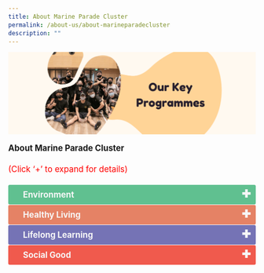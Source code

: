 ```yaml
---
title: About Marine Parade Cluster
permalink: /about-us/about-marineparadecluster
description: ""
---
```

![](/images/Banners/Banner_Our_Key_Programmes.png)
	
<table style="font-size:120%">
	
<p style=" font-size:120%; margin-top: 0px; margin-bottom:20px; line-height:1.35;"><b>About Marine Parade Cluster</b></p> <p style=" font-size:120%; color:red; margin-top: 0px; margin-bottom:20px; line-height:1.35;">(Click ‘+’ to expand for details)</p>

<style>

td {
		display: table-cell;
		vertical-align: middle;
}
	
input {
    display: none;
}

label {
    display: block;    
	  font-size: 120%;
    padding: 10px 30px;
    margin: 0 0 1px 0;
    cursor: pointer;
    background: #153855;
    border-radius: 3px;
    color: #FFF;
    transition: ease .5s;
	position: relative;
}

label:hover {
    background: #346f9e;
}

label::after {
	font-family: "Font Awesome 5 Free";
	content: '\271A';
	font-weight: bold;
	font-size: 22px;
	position: absolute;
	right: 10px;
	top: 6px;
}

input:checked + label::after {
	content: '\2716';
}

.content {
    background: #FFFFFF;
    padding: 10px 25px;
    margin: 0 0 1px 0;
    border-radius: 3px;
}

input + label + .content {
    display: none;
}

input:checked + label + .content {
    display: block;
}
	
</style>

<input type="checkbox" id="Environment">
	<label for="Environment" style="background-color: #60C090; color:#f7f7f7;"><b>Environment</b></label>
<div class="content" style="background-color:#edf4fa;">
<p style="font-size:18px; margin-top: 2px; margin-bottom:0px; line-height:1.35;">Leveraging on the green movement trends, action will be taken at the GRC level to inspire the community to care for and protect the environment by adopting a clean, green and sustainable lifestyle. <a href="/programmes/environment"> <br>Explore Environment -> </a> </p></div>
	
<input type="checkbox" id="Healthy Living">
<label for="Healthy Living" style="background-color: #E58265; color:#f7f7f7;"><b>Healthy Living</b></label>
<div class="content" style="background-color:#edf4fa;">
<p style="font-size:18px; margin-top: 2px; margin-bottom:0px; line-height:1.35;">To promote a holistic approach to advocate an active and healthier lifestyle together as a community.<a href="/programmes/healthy-living"><br>Explore Healthy Living-> </a>  </p></div>

<input type="checkbox" id="Lifelong Learning">
	<label for="Lifelong Learning" style="background-color: #7573B5; color:#f7f7f7;"><b>Lifelong Learning</b></label>
<div class="content" style="background-color:#edf4fa;">
<p style="font-size:18px; margin-top: 2px; margin-bottom:0px; line-height:1.35;"> To cultivate a culture of life-long learning in the GRC.<a href="/programmes/lifelong-learning"><br>Explore Lifelong Learning-> </a></p></div>
	
<input type="checkbox" id="Social Good">
	<label for="Social Good" style="background-color: #F05A4D; color:#f7f7f7;"><b>Social Good</b></label>
<div class="content" style="background-color:#edf4fa;">
<p style="font-size:18px; margin-top: 2px; margin-bottom:0px; line-height:1.35;">
To promote a caring and inclusive eco-system for the GRC. <a href="/programmes/social-good"><br>Explore Social Good -> </a></p></div>